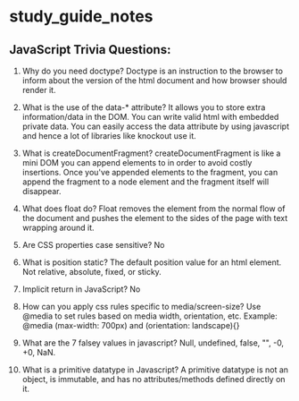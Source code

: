 # study_guide_notes

## JavaScript Trivia Questions:

1. Why do you need doctype?
Doctype is an instruction to the browser to inform about the version of the html document and how browser should render it.

2. What is the use of the data-* attribute?
It allows you to store extra information/data in the DOM. 
You can write valid html with embedded private data. 
You can easily access the data attribute by using javascript and hence a lot of libraries like knockout use it.

3. What is createDocumentFragment?
createDocumentFragment is like a mini DOM you can append elements to in order to avoid costly insertions. 
Once you've appended elements to the fragment, you can append the fragment to a node element and the fragment itself will disappear.

4. What does float do?
Float removes the element from the normal flow of the document and pushes the element to the sides of the page with text wrapping around it.

5. Are CSS properties case sensitive?
No

6. What is position static?
The default position value for an html element. Not relative, absolute, fixed, or sticky.

7. Implicit return in JavaScript?
No

8. How can you apply css rules specific to media/screen-size?
Use @media to set rules based on media width, orientation, etc. 
Example:
@media (max-width: 700px) and (orientation: landscape){}

9. What are the 7 falsey values in javascript?
Null, undefined, false, "", -0, +0, NaN.

10. What is a primitive datatype in Javascript?
A primitive datatype is not an object, is immutable, and has no attributes/methods defined directly on it.
